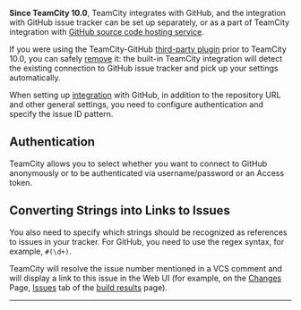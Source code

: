 [//]: # (title: GitHub)
[//]: # (auxiliary-id: GitHub)
__Since TeamCity 10.0__, TeamCity integrates with GitHub, and the integration with GitHub issue tracker can be set up separately, or as a part of TeamCity integration with [GitHub source code hosting service](integrating-teamcity-with-vcs-hosting-services.md).

<tip>

If you were using the TeamCity\-GitHub [third-party plugin](https://github.com/milgner/TeamCityGithub) prior to TeamCity 10.0, you can safely [remove](installing-additional-plugins.md#Uninstalling+a+plugin+via+Web+UI) it: the built\-in TeamCity integration will detect the existing connection to GitHub issue tracker and pick up your settings automatically.
</tip>

  

When setting up [integration](integrating-teamcity-with-issue-tracker.md#Enabling+Issue+Tracker+Integration) with GitHub, in addition to the repository URL and other general settings, you need to configure authentication and specify the issue ID pattern.

## Authentication

TeamCity allows you to select whether you want to connect to GitHub anonymously or to be authenticated via username/password or an Access token.

## Converting Strings into Links to Issues

You also need to specify which strings should be recognized as references to issues in your tracker. For GitHub, you need to use the regex syntax, for example, `#(\d+)`.

TeamCity will resolve the issue number mentioned in a VCS comment  and will display a link to this issue in the Web UI (for example, on the [Changes](working-with-build-results.md#Changes) Page, [Issues](working-with-build-results.md#Related+Issues) tab of the [build results](working-with-build-results.md) page).

__ __